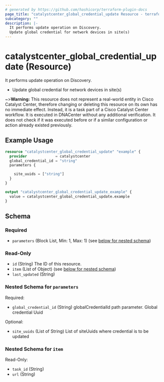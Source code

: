 ```yaml
---
# generated by https://github.com/hashicorp/terraform-plugin-docs
page_title: "catalystcenter_global_credential_update Resource - terraform-provider-catalystcenter"
subcategory: ""
description: |-
  It performs update operation on Discovery.
  Update global credential for network devices in site(s)
---
```


# catalystcenter_global_credential_update (Resource)

It performs update operation on Discovery.

- Update global credential for network devices in site(s)



~>**Warning:**
This resource does not represent a real-world entity in Cisco Catalyst Center, therefore changing or deleting this resource on its own has no immediate effect.
Instead, it is a task part of a Cisco Catalyst Center workflow. It is executed in DNACenter without any additional verification. It does not check if it was executed before or if a similar configuration or action already existed previously.

## Example Usage

```terraform
resource "catalystcenter_global_credential_update" "example" {
  provider             = catalystcenter
  global_credential_id = "string"
  parameters {

    site_uuids = ["string"]
  }
}

output "catalystcenter_global_credential_update_example" {
  value = catalystcenter_global_credential_update.example
}
```

<!-- schema generated by tfplugindocs -->
## Schema

### Required

- `parameters` (Block List, Min: 1, Max: 1) (see [below for nested schema](#nestedblock--parameters))

### Read-Only

- `id` (String) The ID of this resource.
- `item` (List of Object) (see [below for nested schema](#nestedatt--item))
- `last_updated` (String)

<a id="nestedblock--parameters"></a>
### Nested Schema for `parameters`

Required:

- `global_credential_id` (String) globalCredentialId path parameter. Global credential Uuid

Optional:

- `site_uuids` (List of String) List of siteUuids where credential is to be updated


<a id="nestedatt--item"></a>
### Nested Schema for `item`

Read-Only:

- `task_id` (String)
- `url` (String)
